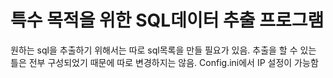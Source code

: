 # 특수 목적을 위한 SQL데이터 추출 프로그램
원하는 sql을 추출하기 위해서는 따로 sql목록을 만들 필요가 있음.
추출을 할 수 있는 틀은 전부 구성되었기 때문에 따로 변경하지는 않음.
Config.ini에서 IP 설정이 가능함
